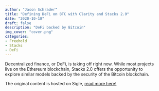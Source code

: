 ```yaml
---
author: "Jason Schrader"
title: "Defining DeFi on BTC with Clarity and Stacks 2.0"
date: "2020-10-10"
draft: false
description: "DeFi backed by Bitcoin"
img_cover: "cover.png"
categories:
- Freehold
- Stacks
- DeFi
---
```


Decentralized finance, or DeFi, is taking off right now. While most projects live on the Ethereum blockchain, Stacks 2.0 offers the opportunity to explore similar models backed by the security of the Bitcoin blockchain.

The original content is hosted on Sigle, [read more here!](https://app.sigle.io/whoabuddy.id.blockstack/X9C2GgqvNQUl1azFGsWvF)